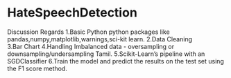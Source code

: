 # HateSpeechDetection

Discussion Regards
1.Basic Python python packages like pandas,numpy,matplotlib,warnings,sci-kit learn.
2.Data Cleaning  
3.Bar Chart
4.Handling Imbalanced data - oversampling or downsampling/undersampling Tamil.
5.Scikit-Learn’s pipeline with an SGDClassifier
6.Train the model and predict the results on the test set using the F1 score method.
